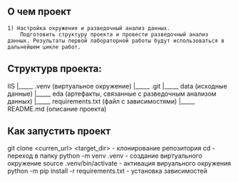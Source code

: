 ## О чем проект
    1) Настройка окружения и разведочный анализ данных. 
        Подготовить структуру проекта и провести разведочный анализ данных. Результаты первой лабораторной работы будут использоваться в дальнейшем цикле работ.


## Структурв проекта:

IIS
 |_____ .venv (виртуальное окружение)
 |_____ .git
 |_____ data (исходные данные)
 |_____ eda (артефакты, связанные с разведочным анализом данных)
 |_____ requirements.txt (файл с зависимостями)
 |_____ README.md (описание проекта)


## Как запустить проект

git clone <curren_url> <target_dir> - клонирование репозитория
cd <path> - переход в папку
python -m venv .venv - создание виртуального окружение 
source .venv/bin/activate - активация вируального окружения
python -m pip install -r requirements.txt - установка зависимостей